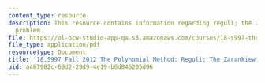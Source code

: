 ```yaml
---
content_type: resource
description: This resource contains information regarding reguli; the zarankiewicz
  problem.
file: https://ol-ocw-studio-app-qa.s3.amazonaws.com/courses/18-s997-the-polynomial-method-fall-2012/a467982c69d229d94e19b6d846205d96_MIT18_S997F12_lec10.pdf
file_type: application/pdf
resourcetype: Document
title: '18.S997 Fall 2012 The Polynomial Method: Reguli; The Zarankiewicz Problem'
uid: a467982c-69d2-29d9-4e19-b6d846205d96
---
```

